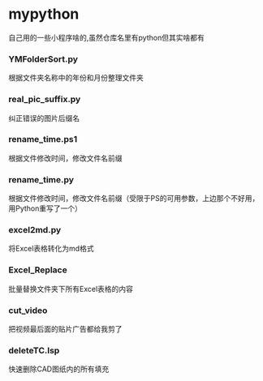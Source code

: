 # mypython
自己用的一些小程序啥的,虽然仓库名里有python但其实啥都有

### YMFolderSort.py
根据文件夹名称中的年份和月份整理文件夹

### real_pic_suffix.py
纠正错误的图片后缀名

### rename_time.ps1
根据文件修改时间，修改文件名前缀

### rename_time.py
根据文件修改时间，修改文件名前缀（受限于PS的可用参数，上边那个不好用，用Python重写了一个）

### excel2md.py
将Excel表格转化为md格式

### Excel_Replace
批量替换文件夹下所有Excel表格的内容

### cut_video
把视频最后面的贴片广告都给我剪了

### deleteTC.lsp
快速删除CAD图纸内的所有填充
